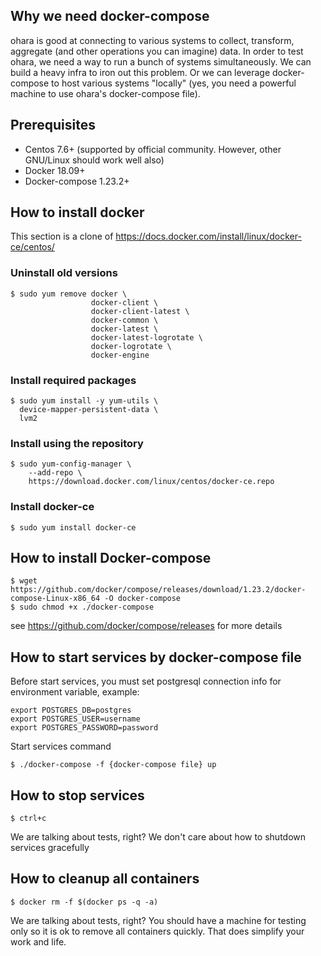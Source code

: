 ## Why we need docker-compose

ohara is good at connecting to various systems to collect, transform, aggregate (and other operations you can imagine)
data. In order to test ohara, we need a way to run a bunch of systems simultaneously. We can build a heavy infra
to iron out this problem. Or we can leverage docker-compose to host various systems "locally" (yes, you need a powerful
machine to use ohara's docker-compose file).  

## Prerequisites

* Centos 7.6+ (supported by official community. However, other GNU/Linux should work well also)
* Docker 18.09+
* Docker-compose 1.23.2+

## How to install docker

This section is a clone of https://docs.docker.com/install/linux/docker-ce/centos/

### Uninstall old versions
```
$ sudo yum remove docker \
                  docker-client \
                  docker-client-latest \
                  docker-common \
                  docker-latest \
                  docker-latest-logrotate \
                  docker-logrotate \
                  docker-engine
```
### Install required packages
```
$ sudo yum install -y yum-utils \
  device-mapper-persistent-data \
  lvm2
```
### Install using the repository
```
$ sudo yum-config-manager \
    --add-repo \
    https://download.docker.com/linux/centos/docker-ce.repo
```
### Install docker-ce
```
$ sudo yum install docker-ce
```

## How to install Docker-compose
```
$ wget https://github.com/docker/compose/releases/download/1.23.2/docker-compose-Linux-x86_64 -O docker-compose
$ sudo chmod +x ./docker-compose
```
see https://github.com/docker/compose/releases for more details

## How to start services by docker-compose file
Before start services, you must set postgresql connection info for environment variable, example:
```
export POSTGRES_DB=postgres
export POSTGRES_USER=username
export POSTGRES_PASSWORD=password
```

Start services command
```
$ ./docker-compose -f {docker-compose file} up
```

## How to stop services
```
$ ctrl+c
```
We are talking about tests, right? We don't care about how to shutdown services gracefully

## How to cleanup all containers
```
$ docker rm -f $(docker ps -q -a)
```
We are talking about tests, right? You should have a machine for testing only so it is ok to remove all containers quickly.
That does simplify your work and life.